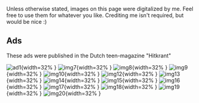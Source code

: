 Unless otherwise stated, images on this page were digitalized by me. Feel free to use them for whatever you like. Crediting me isn't required, but would be nice :)
## Ads
These ads were published in the Dutch teen-magazine "Hitkrant"

![ad1](../assets/images/archive/dracula%20-%20Copy.jpg){width=32% }
![img7](../assets/images/archive/IMG_20231128_0007%20-%20Copy.jpg){width=32% }
![img8](../assets/images/archive/IMG_20231128_0008%20-%20Copy.jpg){width=32% }
![img9](../assets/images/archive/IMG_20231128_0009%20-%20Copy.jpg){width=32% }
![img10](../assets/images/archive/IMG_20231128_0010%20-%20Copy.jpg){width=32% }
![img12](../assets/images/archive/IMG_20231128_0012%20-%20Copy.jpg){width=32% }
![img13](../assets/images/archive/IMG_20231128_0013%20-%20Copy.jpg){width=32% }
![img14](../assets/images/archive/IMG_20231128_0014%20-%20Copy.jpg){width=32% }
![img15](../assets/images/archive/IMG_20231128_0015%20-%20Copy.jpg){width=32% }
![img16](../assets/images/archive/IMG_20231128_0016%20-%20Copy.jpg){width=32% }
![img17](../assets/images/archive/IMG_20231128_0017%20-%20Copy.jpg){width=32% }
![img18](../assets/images/archive/IMG_20231128_0018%20-%20Copy.jpg){width=32% }
![img19](../assets/images/archive/IMG_20231128_0019%20-%20Copy.jpg){width=32% }
![img20](../assets/images/archive/IMG_20231128_0020%20-%20Copy.jpg){width=32% }
